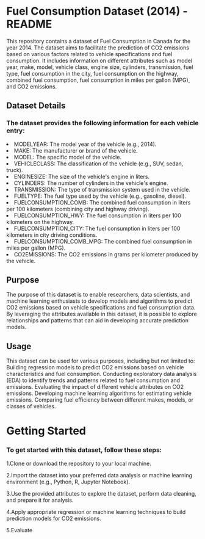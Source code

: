 <h1>Fuel Consumption Dataset (2014) - README</h1>

<p>This repository contains a dataset of Fuel Consumption in Canada for the year 2014. The dataset aims to facilitate the prediction of CO2 emissions based on various factors related to vehicle specifications and fuel consumption. It includes information on different attributes such as model year, make, model, vehicle class, engine size, cylinders, transmission, fuel type, fuel consumption in the city, fuel consumption on the highway, combined fuel consumption, fuel consumption in miles per gallon (MPG), and CO2 emissions.
</p>

<h2>Dataset Details</h2>
<h3>The dataset provides the following information for each vehicle entry:</h3>
<p>
  <li>MODELYEAR: The model year of the vehicle (e.g., 2014).</li>
  <li>MAKE: The manufacturer or brand of the vehicle.
</li>
  <li>MODEL: The specific model of the vehicle.
</li>
  <li>VEHICLECLASS: The classification of the vehicle (e.g., SUV, sedan, truck).
</li>
  <li>ENGINESIZE: The size of the vehicle's engine in liters.
</li>
  <li>CYLINDERS: The number of cylinders in the vehicle's engine.
</li>
  <li>TRANSMISSION: The type of transmission system used in the vehicle.
</li>
  <li>FUELTYPE: The fuel type used by the vehicle (e.g., gasoline, diesel).
</li>
  <li>FUELCONSUMPTION_COMB: The combined fuel consumption in liters per 100 kilometers (combining city and highway driving).
</li>
   <li>FUELCONSUMPTION_HWY: The fuel consumption in liters per 100 kilometers on the highway.
</li>

  <li>FUELCONSUMPTION_CITY: The fuel consumption in liters per 100 kilometers in city driving conditions.
</li>
<li>FUELCONSUMPTION_COMB_MPG: The combined fuel consumption in miles per gallon (MPG).
</li>
  <li>CO2EMISSIONS: The CO2 emissions in grams per kilometer produced by the vehicle.
</li>
</p>
<h2>Purpose</h2>
<p>The purpose of this dataset is to enable researchers, data scientists, and machine learning enthusiasts to develop models and algorithms to predict CO2 emissions based on vehicle specifications and fuel consumption data. By leveraging the attributes available in this dataset, it is possible to explore relationships and patterns that can aid in developing accurate prediction models.
</p>
<h2>Usage</h2>
<p>
This dataset can be used for various purposes, including but not limited to:
Building regression models to predict CO2 emissions based on vehicle characteristics and fuel consumption.
Conducting exploratory data analysis (EDA) to identify trends and patterns related to fuel consumption and emissions.
Evaluating the impact of different vehicle attributes on CO2 emissions.
Developing machine learning algorithms for estimating vehicle emissions.
Comparing fuel efficiency between different makes, models, or classes of vehicles.
</p>

<h1>Getting Started</h1>
<p>
<h3>To get started with this dataset, follow these steps:</h3>
<p>1.Clone or download the repository to your local machine.</p>
<p>2.Import the dataset into your preferred data analysis or machine learning environment (e.g., Python, R, Jupyter Notebook).</p>
<p>3.Use the provided attributes to explore the dataset, perform data cleaning, and prepare it for analysis.</p>
<p>4.Apply appropriate regression or machine learning techniques to build prediction models for CO2 emissions.</p>
<p>5.Evaluate</p>
</p>
